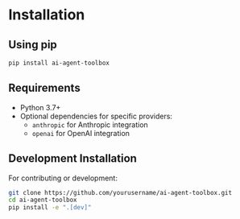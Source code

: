 # Installation

## Using pip

```bash
pip install ai-agent-toolbox
```

## Requirements

- Python 3.7+
- Optional dependencies for specific providers:
  - `anthropic` for Anthropic integration
  - `openai` for OpenAI integration

## Development Installation

For contributing or development:

```bash
git clone https://github.com/yourusername/ai-agent-toolbox.git
cd ai-agent-toolbox
pip install -e ".[dev]"
```
